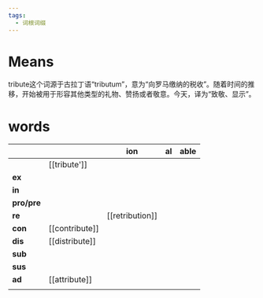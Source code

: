 ```yaml
---
tags:
  - 词根词缀
---
```

# Means
tribute这个词源于古拉丁语“tributum”，意为“向罗马缴纳的税收”。随着时间的推移，开始被用于形容其他类型的礼物、赞扬或者敬意。今天，译为“致敬、显示”。
# words
|             |                | **ion**         | **al** | **able** |
| ----------- | -------------- | --------------- | ------ | -------- |
|             | [[tribute']]   |                 |        |          |
| **ex**      |                |                 |        |          |
| **in**      |                |                 |        |          |
| **pro/pre** |                |                 |        |          |
| **re**      |                | [[retribution]] |        |          |
| **con**     | [[contribute]] |                 |        |          |
| **dis**     | [[distribute]] |                 |        |          |
| **sub**     |                |                 |        |          |
| **sus**     |                |                 |        |          |
| **ad**      | [[attribute]]  |                 |        |          |
|             |                |                 |        |          |

